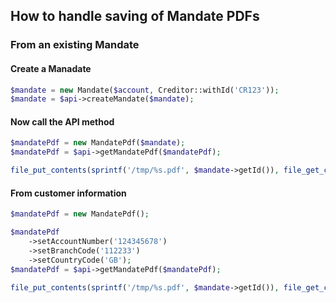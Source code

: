 ## How to handle saving of Mandate PDFs

### From an existing Mandate

#### Create a Manadate

```php
$mandate = new Mandate($account, Creditor::withId('CR123'));
$mandate = $api->createMandate($mandate);
```

#### Now call the API method

```php
$mandatePdf = new MandatePdf($mandate);
$mandatePdf = $api->getMandatePdf($mandatePdf);

file_put_contents(sprintf('/tmp/%s.pdf', $mandate->getId()), file_get_contents($mandatePdf->getUrl()));
```

#### From customer information

```php
$mandatePdf = new MandatePdf();

$mandatePdf
    ->setAccountNumber('124345678')
    ->setBranchCode('112233')
    ->setCountryCode('GB');
$mandatePdf = $api->getMandatePdf($mandatePdf);

file_put_contents(sprintf('/tmp/%s.pdf', $mandate->getId()), file_get_contents($mandatePdf->getUrl()));
```
